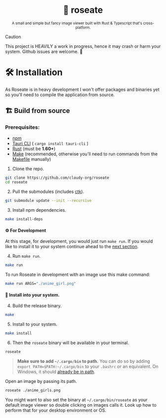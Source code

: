 <div align="center">

  # 🌹 roseate
  <sub>A small and simple but fancy image viewer built with Rust & Typescript that's cross-platform.</sub>

</div>

> [!CAUTION]
> This project is HEAVILY a work in progress, hence it may crash or harm your system. Github issues are welcome. 🤝

# 🛠️ Installation
As Roseate is in heavy development I won't offer packages and binaries yet so you'll need to compile the application from source.

## 🏗 Build from source
### Prerequisites:
- [npm](https://docs.npmjs.com/downloading-and-installing-node-js-and-npm)
- [Tauri CLI](https://crates.io/crates/tauri-cli) ( `cargo install tauri-cli` )
- [Rust](https://www.rust-lang.org/tools/install) (must be **1.60+**)
- [Make](https://www.gnu.org/software/make) (recommended, otherwise you'll need to run commands from the [Makefile](./Makefile) manually)

1. Clone the repo.
```sh
git clone https://github.com/cloudy-org/roseate
cd roseate
```
2. Pull the submodules (includes [ctk](https://github.com/cloudy-org/cirrus)).
```sh
git submodule update --init --recursive
```
3. Install npm dependencies.
```sh
make install-deps
```

#### ⚙️ For Development
At this stage, for development, you would just run ``make run``. If you would like to install it to your system continue ahead to the [next section](#-install-to-your-system).

4. Run ``make run``.
```sh
make run
```
To run Roseate in development with an image use this make command:
```sh
make run ARGS="./anime_girl.png"
```

#### 🎀 Install into your system.
4. Build the release binary.
```sh
make
```
5. Install to your system.
```sh
make install
```
6. Then the `roseate` binary will be available in your terminal.
```sh
roseate
```
> **Make sure to add ``~/.cargo/bin`` to path.** You can do so by adding ``export PATH=$PATH:~/.cargo/bin`` to your ``.bashrc`` or an equivalent. On Windows, it should [already be in path](https://users.rust-lang.org/t/cargo-bin-path-issue-on-windows-absolute-beginner/38932/2).

Open an image by passing its path.
```sh
roseate ./anime_girls.png
```
You might want to also set the binary at ``~/.cargo/bin/roseate`` as your default image viewer so double clicking on images calls it. Look up how to perform that for your desktop environment or OS.

